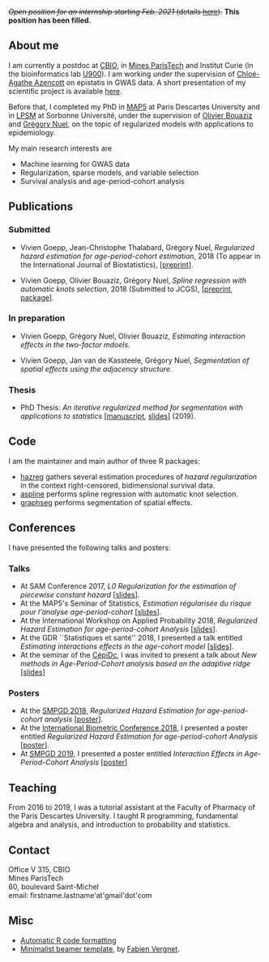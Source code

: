 ~~*Open position for an internship starting Feb. 2021* (details [here](offer/internship_proposal_cbio.pdf)).~~ **This position has been filled.**

## About me

I am currently a postdoc at [CBIO](http://cbio.mines-paristech.fr/), in [Mines ParisTech](http://www.mines-paristech.fr/) and Institut Curie (in the bioinformatics lab  [U900](https://science.curie.fr/recherche/biologie-interactive-des-tumeurs-immunologie-environnement/c/)). I am working under the supervision of [Chloé-Agathe Azencott](http://cazencott.info/) on epistatis in GWAS data. A short presentation of my scientific project is available [here](conference/cbio_meeting.pdf).

Before that, I completed my PhD in [MAP5](http://map5.mi.parisdescartes.fr/) at Paris Descartes University and in [LPSM](http://www.lpsm.paris) at Sorbonne Université, under the supervision of [Olivier Bouaziz](http://www.math-info.univ-paris5.fr/~obouaziz/) and [Grégory Nuel](http://nuel.perso.math.cnrs.fr/), on the topic of regularized models with applications to epidemiology.

My main research interests are

- Machine learning for GWAS data
- Regularization, sparse models, and variable selection
- Survival analysis and age-period-cohort analysis

## Publications
### Submitted 

- Vivien Goepp, Jean-Christophe Thalabard, Grégory Nuel, *Regularized hazard estimation for age-period-cohort estimation*, 2018 (To appear in the International Journal of Biostatistics), [[preprint](https://hal.archives-ouvertes.fr/hal-01662197v3)].

- Vivien Goepp, Olivier Bouaziz, Grégory Nuel, *Spline regression with automatic knots selection*, 2018 (Submitted to JCGS), [[preprint](https://hal.archives-ouvertes.fr/hal-01853459v1), [package](https://github.com/goepp/aspline)].

### In preparation

- Vivien Goepp, Grégory Nuel, Olivier Bouaziz, *Estimating interaction effects in the two-factor mdoels*.

- Vivien Goepp, Jan van de Kassteele, Grégory Nuel, *Segmentation of spatial effects using the adjacency structure*.

### Thesis

- PhD Thesis: *An iterative regularized method for segmentation with applications to statistics* [[manuscript](https://hal.archives-ouvertes.fr/tel-02473848v1), [slides](phd/phd_slides.pdf)] (2019).


## Code

I am the maintainer and main author of three R packages:

- [hazreg](https://github.com/goepp/hazreg) gathers several estimation procedures of *hazard regularization* in the context right-censored, bidimensional survival data.
- [aspline](https://github.com/goepp/aspline) performs spline regression with automatic knot selection.
- [graphseg](https://github.com/goepp/graphseg) performs segmentation of spatial effects.

## Conferences
I have presented the following talks and posters:

### Talks
- At SAM Conference 2017, *L0 Regularization for the estimation of piecewise constant hazard* [[slides](conference/sam.pdf)].
- At the MAP5's Seminar of Statistics, *Estimation régularisée du risque pour l'analyse age-period-cohort* [[slides](conference/map5.pdf)].
- At the International Workshop on Applied Probability 2018, *Regularized Hazard Estimation for age-period-cohort Analysis* [[slides](conference/iwap.pdf)].
- At the GDR ``Statistiques et santé'' 2018, I presented a talk entitled *Estimating interactions effects in the age-cohort model* [[slides](conference/gdr.pdf)]. 
- At the seminar of the [CépiDc](https://www.cepidc.inserm.fr/), I was invited to present a talk about *New methods in Age-Period-Cohort analysis based on the adaptive ridge* [[slides]](conference/cepidc.pdf)

### Posters
- At the [SMPGD 2018](https://web.archive.org/web/20190131163210/https://smpgd2018.sciencesconf.org/), *Regularized Hazard Estimation for age-period-cohort analysis* [[poster](conference/smpgd_2018.pdf)].
- At the [International Biometric Conference 2018](http://2018.biometricconference.org/), I presented a poster entitled *Regularized Hazard Estimation for age-period-cohort Analysis* [[poster](conference/ibc.pdf)].
- At [SMPGD 2019](https://smpgd2019.sciencesconf.org/), I presented a poster entitled *Interaction Effects in Age-Period-Cohort Analysis* [[poster](conference/smpgd_2019.pdf)]

## Teaching

From 2016 to 2019, I was a tutorial assistant at the Faculty of Pharmacy of the Paris Descartes University. I taught R programming, fundamental algebra and analysis, and introduction to probability and statistics. 

## Contact

Office V 315, CBIO  
Mines ParisTech  
60, boulevard Saint-Michel   
email: firstname.lastname'at'gmail'dot'com

## Misc

- [Automatic R code formatting](https://yihui.name/formatr/)
- [Minimalist beamer template](http://mirrors.ircam.fr/pub/CTAN/macros/latex/contrib/beamer-contrib/themes/beamertheme-light/beamertheme-light-example.pdf), by [Fabien Vergnet](https://www.math.u-psud.fr/~vergnet/).


